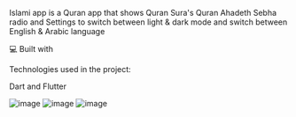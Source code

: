 Islami app is a Quran app that shows Quran Sura's Quran Ahadeth Sebha radio and Settings to switch between light & dark mode and switch between English & Arabic language

💻 Built with

Technologies used in the project:

Dart and
Flutter

![image](https://github.com/mohamedsamir-code/Islami-App/assets/82676416/d16e8dc8-5266-48bf-8164-f04146b18984)
![image](https://github.com/mohamedsamir-code/Islami-App/assets/82676416/32ac61ae-6c92-413f-b050-e1bb85a7fb21)
![image](https://github.com/mohamedsamir-code/Islami-App/assets/82676416/9976f34a-65f4-4e83-ab23-9d801005d26a)
